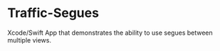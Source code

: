 # Traffic-Segues
Xcode/Swift App that demonstrates the ability to use segues between multiple views.
